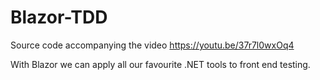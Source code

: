 # Blazor-TDD
Source code accompanying the video https://youtu.be/37r7l0wxOq4

With Blazor we can apply all our favourite .NET tools to front end testing.
